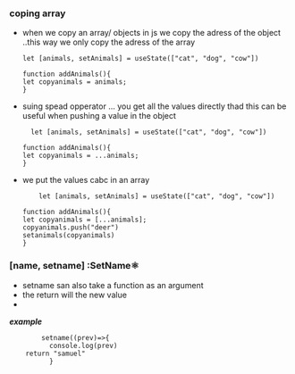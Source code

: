 ### coping array
- when we copy an array/ objects in js we copy the adress of the object ..this way we only copy the adress of the array

      let [animals, setAnimals] = useState(["cat", "dog", "cow"])
      
      function addAnimals(){
      let copyanimals = animals;   
      }
- suing spead opperator ... you get all the values directly thad this can be useful when pushing a value in the object

        let [animals, setAnimals] = useState(["cat", "dog", "cow"])
      
      function addAnimals(){
      let copyanimals = ...animals;   
      }

- we put the values cabc in an array

          let [animals, setAnimals] = useState(["cat", "dog", "cow"])
      
      function addAnimals(){
      let copyanimals = [...animals];
      copyanimals.push("deer")
      setanimals(copyanimals)
      }

### [name, setname]  :SetName⚛️

- setname san also take a  function as an argument
- the return will the new value 
- 
***example***

            setname((prev)=>{
              console.log(prev)
        return "samuel"
              }
